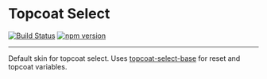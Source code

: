 # Topcoat Select

[![Build Status](https://travis-ci.org/topcoat/select.svg?branch=master)](https://travis-ci.org/topcoat/select) [![npm version](https://badge.fury.io/js/topcoat-select.svg)](https://badge.fury.io/js/topcoat-select)

---

Default skin for topcoat select.
Uses [topcoat-select-base](https://github.com/topcoat/select-base) for reset and topcoat variables.
